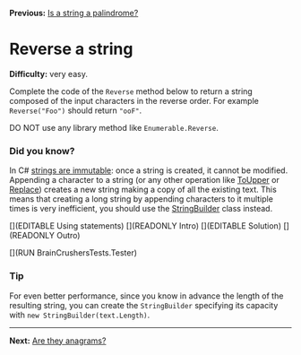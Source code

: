 ﻿**Previous:** [Is a string a palindrome?](strings-palindrome)

# Reverse a string

**Difficulty:** very easy.

Complete the code of the `Reverse` method below to return a string composed of the input characters in the reverse order. For example `Reverse("Foo")` should return `"ooF"`.

DO NOT use any library method like `Enumerable.Reverse`.

### Did you know?

In C# [strings are immutable](https://docs.microsoft.com/en-us/dotnet/csharp/programming-guide/strings/#immutability-of-strings): once a string is created, it cannot be modified. Appending a character to a string (or any other operation like [ToUpper](https://docs.microsoft.com/en-us/dotnet/api/system.string.toupper) or [Replace](https://docs.microsoft.com/en-us/dotnet/api/system.string.replace)) creates a new string making a copy of all the existing text. This means that creating a long string by appending characters to it multiple times is very inefficient, you should use the [StringBuilder](https://docs.microsoft.com/en-us/dotnet/api/system.text.stringbuilder) class instead. 

[](EDITABLE Using statements)
[](READONLY Intro)
[](EDITABLE Solution)
[](READONLY Outro)

[](RUN BrainCrushersTests.Tester)

### Tip

For even better performance, since you know in advance the length of the resulting string, you can create the `StringBuilder` specifying its capacity with `new StringBuilder(text.Length)`.

---

**Next:** [Are they anagrams?](strings-anagrams)